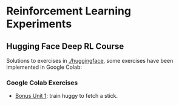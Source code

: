 # Reinforcement Learning Experiments

## Hugging Face Deep RL Course

Solutions to exercises in [./huggingface](./huggingface/), some exercises have been implemented in Google Colab:

### Google Colab Exercises

- [Bonus Unit 1]((https://colab.research.google.com/github/huggingface/deep-rl-class/blob/master/notebooks/bonus-unit1/bonus-unit1.ipynb)): train huggy to fetch a stick.
